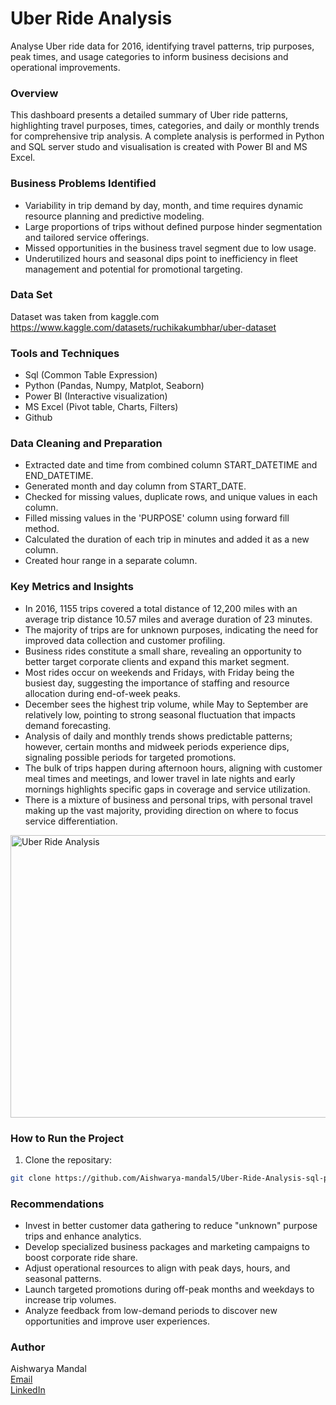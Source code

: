 # Uber Ride Analysis

Analyse Uber ride data for 2016, identifying travel patterns, trip purposes, peak times, and usage categories to inform business decisions and operational improvements.

### Overview

This dashboard presents a detailed summary of Uber ride patterns, highlighting travel purposes, times, categories, and daily or monthly trends for comprehensive trip analysis. 
A complete analysis is performed in Python and SQL server studo and visualisation is created with Power BI and MS Excel.

### Business Problems Identified

- Variability in trip demand by day, month, and time requires dynamic resource planning and predictive modeling.
- Large proportions of trips without defined purpose hinder segmentation and tailored service offerings.
- Missed opportunities in the business travel segment due to low usage.
- Underutilized hours and seasonal dips point to inefficiency in fleet management and potential for promotional targeting.

### Data Set

Dataset was taken from kaggle.com
https://www.kaggle.com/datasets/ruchikakumbhar/uber-dataset

### Tools and Techniques

- Sql (Common Table Expression)
- Python (Pandas, Numpy, Matplot, Seaborn)
- Power BI (Interactive visualization)
- MS Excel (Pivot table, Charts, Filters)
- Github

### Data Cleaning and Preparation

- Extracted date and time from combined column START_DATETIME and END_DATETIME.
- Generated month and day column from START_DATE.
- Checked for missing values, duplicate rows, and unique values in each column.
- Filled missing values in the 'PURPOSE' column using forward fill method.
- Calculated the duration of each trip in minutes and added it as a new column.
- Created hour range in a separate column. 

### Key Metrics and Insights

- In 2016, 1155 trips covered a total distance of 12,200 miles with an average trip distance 10.57 miles and average duration of 23 minutes.
- The majority of trips are for unknown purposes, indicating the need for improved data collection and customer profiling.
- Business rides constitute a small share, revealing an opportunity to better target corporate clients and expand this market segment.
- Most rides occur on weekends and Fridays, with Friday being the busiest day, suggesting the importance of staffing and resource allocation during end-of-week peaks.
- December sees the highest trip volume, while May to September are relatively low, pointing to strong seasonal fluctuation that impacts demand forecasting.
- Analysis of daily and monthly trends shows predictable patterns; however, certain months and midweek periods experience dips, signaling possible periods for targeted promotions.
- The bulk of trips happen during afternoon hours, aligning with customer meal times and meetings, and lower travel in late nights and early mornings highlights specific gaps in coverage and service utilization.
- There is a mixture of business and personal trips, with personal travel making up the vast majority, providing direction on where to focus service differentiation.
<img width="796" height="452" alt="Uber Ride Analysis" src="https://github.com/user-attachments/assets/ff9b2c0e-0294-4667-b3d5-015f13e1037b" />

### How to Run the Project

1. Clone the repositary:
```bash
git clone https://github.com/Aishwarya-mandal5/Uber-Ride-Analysis-sql-python-powerbi-msexcel.git
```

### Recommendations

- Invest in better customer data gathering to reduce "unknown" purpose trips and enhance analytics.
- Develop specialized business packages and marketing campaigns to boost corporate ride share.
- Adjust operational resources to align with peak days, hours, and seasonal patterns.
- Launch targeted promotions during off-peak months and weekdays to increase trip volumes.
- Analyze feedback from low-demand periods to discover new opportunities and improve user experiences.

### Author

Aishwarya Mandal  
[Email](aishwaryamandal94@gmail.com)  
[LinkedIn](https://www.linkedin.com/in/aishwarya-mandal-2a145915b/)
